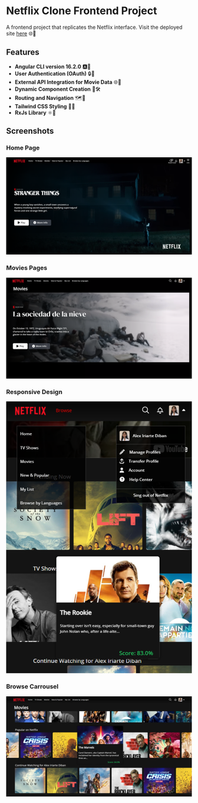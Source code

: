 
# Netflix Clone Frontend Project

A frontend project that replicates the Netflix interface. Visit the deployed site [here](https://netflix-clone-adiban.netlify.app/) 🌐🚀

## Features
- **Angular CLI version 16.2.0** 🅰️🔺
- **User Authentication (OAuth)** 🔒🔑
- **External API Integration for Movie Data** 🌐🍿
- **Dynamic Component Creation** 🔄🛠️
- **Routing and Navigation** 🗺️🚀
- **Tailwind CSS Styling** 🌈💨
- **RxJs Library** ⚛️🔄

## Screenshots

### **Home Page**
<img src="readme_img/HomePage.png" alt="Home Page" class="screenshot">

### **Movies Pages**
<img src="readme_img/MoviesPages.png" alt="Movie Details" class="screenshot">

### **Responsive Design**
<img src="readme_img/ResponsiveDesign.png" alt="Responsive Design" class="screenshot">

### **Browse Carrousel**
<img src="readme_img/BrowseMovies.png" alt="Browse Carrousel" class="screenshot">



